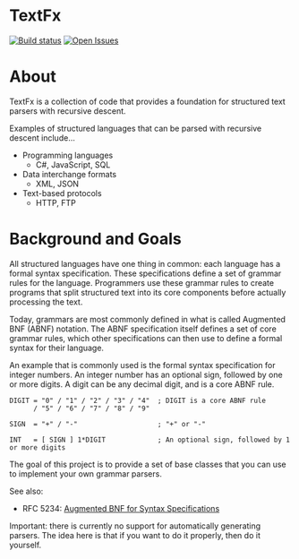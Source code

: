 TextFx
===========
[![Build status](https://ci.appveyor.com/api/projects/status/2ijyc3cck1ddlurt?svg=true)](https://ci.appveyor.com/project/StevenLiekens/textfx)
[![Open Issues](https://img.shields.io/github/issues/StevenLiekens/TextFx.svg)](https://github.com/StevenLiekens/TextFx/issues?q=is%3Aopen)


# About

TextFx is a collection of code that provides a foundation for structured text parsers with recursive descent.

Examples of structured languages that can be parsed with recursive descent include...

* Programming languages
    * C#, JavaScript, SQL
* Data interchange formats
    * XML, JSON
* Text-based protocols
    * HTTP, FTP


Background and Goals
===========

All structured languages have one thing in common: each language has a formal syntax specification.
These specifications define a set of grammar rules for the language. Programmers use these grammar rules to create programs that split structured text into its core components before actually processing the text.

Today, grammars are most commonly defined in what is called Augmented BNF (ABNF) notation. The ABNF specification itself defines a set of core grammar rules, which other specifications can then use to define a formal syntax for their language.

An example that is commonly used is the formal syntax specification for integer numbers. An integer number has an optional sign, followed by one or more digits. A digit can be any decimal digit, and is a core ABNF rule.

```abnf
DIGIT = "0" / "1" / "2" / "3" / "4"  ; DIGIT is a core ABNF rule
      / "5" / "6" / "7" / "8" / "9"

SIGN  = "+" / "-"                    ; "+" or "-"

INT   = [ SIGN ] 1*DIGIT             ; An optional sign, followed by 1 or more digits
```



The goal of this project is to provide a set of base classes that you can use to implement your own grammar parsers.

See also:
* RFC 5234: [Augmented BNF for Syntax Specifications](https://tools.ietf.org/html/rfc5234)

Important: there is currently no support for automatically generating parsers. The idea here is that if you want to do it properly, then do it yourself.